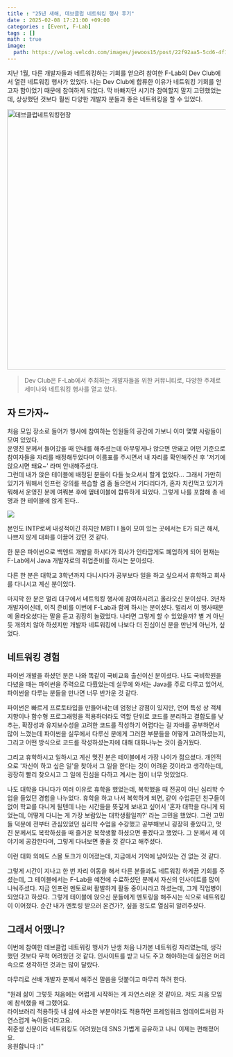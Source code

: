 ```yaml
---
title : "25년 새해, 데브클럽 네트워킹 행사 후기"
date : 2025-02-08 17:21:00 +09:00
categories : [Event, F-Lab]
tags : []
math : true
image: 
  path: https://velog.velcdn.com/images/jewoos15/post/22f92aa5-5cd6-4f1a-8f89-330db90e237e/image.png
---
```


지난 1월, 다른 개발자들과 네트워킹하는 기회를 얻으려 참여한 F-Lab의 Dev Club에서 열린 네트워킹 행사가 있었다.
나는 Dev Club에 합류한 이유가 네트워킹 기회를 얻고자 함이었기 때문에 참여하게 되었다. 막 바빠지던 시기라 참여할지 말지 고민했었는데, 상상했던 것보다 훨씬 다양한 개발자 분들과 좋은 네트워킹을 할 수 있었다.

<img src="https://github.com/jewoodev/blog_img/blob/main/2025-02-08-DevClub%EB%84%A4%ED%8A%B8%EC%9B%8C%ED%82%B9/devclub%EB%84%A4%ED%8A%B8%EC%9B%8C%ED%82%B9%ED%96%89%EC%82%AC.png?raw=true" alt="데브클럽네트워킹현장" width="600">

> Dev Club은 F-Lab에서 주최하는 개발자들을 위한 커뮤니티로, 다양한 주제로 세미나와 네트워킹 행사를 열고 있다.

## 자 드가자~

처음 모임 장소로 들어가 행사에 참여하는 인원들의 공간에 가보니 이미 몇몇 사람들이 모여 있었다.  
운영진 분께서 들어갔을 때 안내를 해주셨는데 아무렇게나 앉으면 안돼고 어떤 기준으로 참여자들을 자리를 배정해두었다며 이름표를 주시면서 내 자리를 확인해주신 후 '저기에 앉으시면 돼요~' 라며 안내해주셨다.  
그런데 내가 앉은 테이블에 배정된 분들이 다들 늦으셔서 할게 없었다... 그래서 가만히 있기가 뭐해서 인프런 강의를 복습할 겸 좀 들으면서 기다리다가, 혼자 치킨먹고 있기가 뭐해서 운영진 분께 여쭤본 후에 옆테이블에 합류하게 되었다. 그렇게 나를 포함해 총 네 명과 한 테이블에 앉게 된다..

![](https://velog.velcdn.com/images/jewoos15/post/22f92aa5-5cd6-4f1a-8f89-330db90e237e/image.png)

본인도 INTP로써 내성적이긴 하지만 MBTI I 들이 모여 있는 곳에서는 E가 되곤 해서, 나쁘지 않게 대화를 이끌어 갔던 것 같다.

한 분은 파이썬으로 백엔드 개발을 하시다가 회사가 안타깝게도 폐업하게 되어 현재는 F-Lab에서 Java 개발자로의 취업준비를 하시는 분이셨다.

다른 한 분은 대학교 3학년까지 다니시다가 공부보다 일을 하고 싶으셔서 휴학하고 회사를 다니시고 계신 분이었다.

마지막 한 분은 멀리 대구에서 네트워킹 행사에 참여하시려고 올라오신 분이셨다. 3년차 개발자이신데, 이직 준비를 이번에 F-Lab과 함께 하시는 분이셨다. 멀리서 이 행사때문에 올라오셨다는 말을 듣고 굉장히 놀랐었다. 나라면 그렇게 할 수 있었을까? 별 거 아닌 듯 개의치 않아 하셨지만 개발자 네트워킹에 나보다 더 진심이신 분을 만난게 아닌가, 싶었다.

## 네트워킹 경험

파이썬 개발을 하셨던 분은 나와 똑같이 국비교육 출신이신 분이셨다. 나도 국비학원을 다녔을 때는 파이썬을 주력으로 다뤘었는데 실무에 와서는 Java를 주로 다루고 있어서, 파이썬을 다루는 분들을 만나면 너무 반가운 것 같다.

파이썬은 빠르게 프로토타입을 만들어내는데 엄청난 강점이 있지만, 언어 특성 상 객체 지향이나 함수형 프로그래밍을 적용하더라도 역할 단위로 코드를 분리하고 결합도를 낮추는, 확장성과 유지보수성을 고려한 코드를 작성하기 어렵다는 걸 자바를 공부하면서 많이 느꼈는데
파이썬을 실무에서 다루신 분에게 그러한 부분들을 어떻게 고려하셨는지, 그리고 어떤 방식으로 코드를 작성하셨는지에 대해 대화나누는 것이 즐거웠다.


그리고 휴학하시고 일하시고 계신 멋진 분은 테이블에서 가장 나이가 젊으셨다.
개인적으로 '자신이 하고 싶은 일'을 찾아서 그 일을 한다는 것이 어려운 것이라고 생각하는데, 굉장히 빨리 찾으시고 그 일에 진심을 다하고 계시는 점이 너무 멋있었다.

나도 대학을 다니다가 여러 이유로 휴학을 했었는데, 복학했을 때 전공이 아닌 심리학 수업을 들었던 경험을 나누었다.
휴학을 하고 나서 복학하게 되면, 같이 수업듣던 친구들이 없이 학교를 다니게 될텐데 나는 시간들을 뜻깊게 보내고 싶어서 '혼자 대학을 다니게 되었는데, 어떻게 다니는 게 가장 보람있는 대학생활일까?' 라는 고민을 했었다.
그런 고민들 덕분에 전부터 관심있었던 심리학 수업을 수강했고 공부해보니 굉장히 좋았다고, 멋진 분께서도 복학하셨을 때 즐거운 복학생활 하셨으면 좋겠다고 했었다.
그 분께서 제 이야기에 공감한다며, 그렇게 다녀보면 좋을 것 같다고 해주셨다.

이런 대화 외에도 스몰 토크가 이어졌는데, 지금에서 기억에 남아있는 건 없는 것 같다.

그렇게 시간이 지나고 한 번 자리 이동을 해서 다른 분들과도 네트워킹 하게끔 기회를 주셨는데, 그 테이블에서는 F-Lab을 예전에 수료하셨던 분께서 자신의 인사이트를 많이 나눠주셨다.
지금 인프런 멘토로써 활발하게 활동 중이시라고 하셨는데, 그게 직업병이 되었다고 하셨다. 그렇게 테이블에 앉으신 분들에게 멘토링을 해주시는 식으로 네트워킹이 이어졌다. 순간 내가 멘토링 받으러 온건가?, 싶을 정도로 열심히 알려주셨다.

## 그래서 어땠니?

이번에 참여한 데브클럽 네트워킹 행사가 난생 처음 나가본 네트워킹 자리였는데, 생각했던 것보다 무척 어려웠던 것 같다. 인사이트를 받고 나도 주고 해야하는데 실전은 머리 속으로 생각하던 것과는 많이 달랐다.

마무리로 선배 개발자 분께서 해주신 말씀을 덧붙이고 마무리 하려 한다.

"원래 삶이 그렇듯 처음에는 어렵게 시작하는 게 자연스러운 것 같아요. 저도 처음 모임에 참석했을 때 그랬어요.  
라이브러리 적용하듯 내 삶에 사소한 부분이라도 적용하면 프레임워크 업데이트처럼 자연스럽게 녹아들더라고요.  
취준생 신분이라 네트워킹도 어려웠는데 SNS 가볍게 공유하고 나니 이제는 편해졌어요.   
응원합니다 :)"
